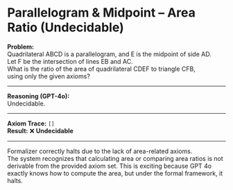 # Parallelogram & Midpoint – Area Ratio (Undecidable)

**Problem:**  
Quadrilateral ABCD is a parallelogram, and E is the midpoint of side AD.  
Let F be the intersection of lines EB and AC.  
What is the ratio of the area of quadrilateral CDEF to triangle CFB,  
using only the given axioms?

---

**Reasoning (GPT-4o):**  
Undecidable.

---

**Axiom Trace:** `[]`  
**Result:** ❌ **Undecidable**

---

Formalizer correctly halts due to the lack of area-related axioms.  
The system recognizes that calculating area or comparing area ratios is not derivable from the provided axiom set.
This is exciting because GPT 4o exactly knows how to compute the area, but under the formal framework, it halts.
